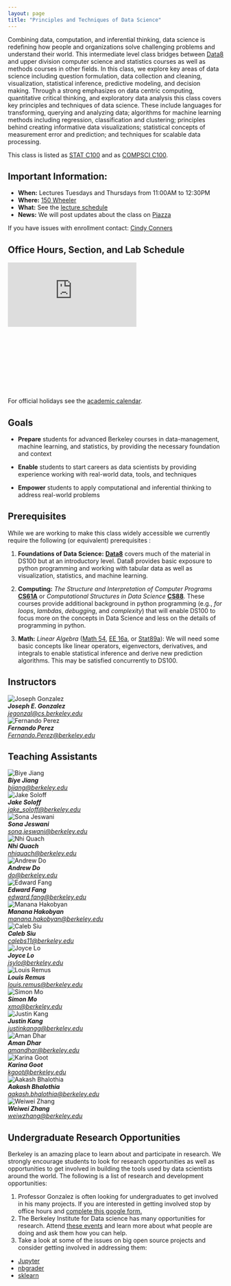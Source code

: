 ```yaml
---
layout: page
title: "Principles and Techniques of Data Science"
---
```


<!-- # DS100: Principles & Techniques of Data Science -->

Combining data, computation, and inferential thinking, data science is
redefining how people and organizations solve challenging problems and
understand their world. This intermediate level class bridges between
[Data8](http://data8.org) and upper division computer science and statistics
courses as well as methods courses in other fields. In this class, we explore
key areas of data science including question formulation, data collection and
cleaning, visualization, statistical inference, predictive modeling, and
decision making.​ Through a strong emphasizes on data centric computing,
quantitative critical thinking, and exploratory data analysis this class covers
key principles and techniques of data science. These include languages for
transforming, querying and analyzing data; algorithms for machine learning
methods including regression, classification and clustering; principles behind
creating informative data visualizations; statistical concepts of measurement
error and prediction; and techniques for scalable data processing.

This class is listed as [STAT C100](http://classes.berkeley.edu/content/2017-fall-stat-c100-001-lec-001) and as [COMPSCI C100](http://classes.berkeley.edu/content/2017-fall-compsci-c100-001-lec-001).

## Important Information:

* **When:** Lectures Tuesdays and Thursdays from 11:00AM to 12:30PM
* **Where:** [150 Wheeler ](http://www.berkeley.edu/map?wheeler)
* **What:** See the [lecture schedule](syllabus)
* **News:** We will post updates about the class on [Piazza](https://piazza.com/berkeley/spring2018/data100/home)

If you have issues with enrollment contact: <a href="mailto:csconners@cs.berkeley.edu?subject=[DS100 Enrollment]">Cindy Conners</a>




<!--

If you have enrolled in the wait-list please complete the following  <a href="https://goo.gl/forms/Ku5cu7L7cUbSaTKc2">Background Survey</a> we will use this to help in admitting students into the class.  Please sign up for Piazza to follow updates on the wait list.
 -->

## Office Hours, Section, and Lab Schedule
<div class="responsive-calendar-wrapper" style="height: 300px">
  <iframe src="https://calendar.google.com/calendar/embed?title=Data%20100%20Discussion%2C%20Lab%2C%20Office%20Hours&amp;mode=WEEK&amp;height=600&amp;wkst=1&amp;bgcolor=%23FFFFFF&amp;src=berkeley.edu_3iothuu50b7vt60vh265urvkgg%40group.calendar.google.com&amp;color=%2342104A&amp;src=berkeley.edu_q7fe1ocb0v0kdofsf0jb6tnv10%40group.calendar.google.com&amp;color=%23182C57&amp;ctz=America%2FLos_Angeles" style="border-width:0" frameborder="0" scrolling="no"></iframe>
</div>

For official holidays see the [academic calendar](http://registrar.berkeley.edu/sites/default/files/pdf/UCB_AcademicCalendar_2017-18_V3.pdf).


## Goals

* **Prepare** students for advanced Berkeley courses in data-management, machine learning, and statistics, by providing the necessary foundation and context

* **Enable** students to start careers as data scientists by providing experience working with real-world data, tools, and techniques

* **Empower** students to apply computational and inferential thinking to address real-world problems


## Prerequisites

While we are working to make this class widely accessible we currently require the following (or equivalent) prerequisites :

1. **Foundations of Data Science:** [**Data8**](http://data8.org/fa16/) covers much of the material in DS100 but at an introductory level.  Data8 provides basic exposure to python programming and working with tabular data as well as visualization, statistics, and machine learning.


1. **Computing:** *The Structure and Interpretation of Computer Programs* [**CS61A**](http://cs61a.org) or *Computational Structures in Data Science* [**CS88**](http://cs88-website.github.io).   These courses provide additional background in python programming (e.g., *for loops*, *lambdas*, *debugging*, and *complexity*) that will enable DS100 to focus more on the concepts in Data Science and less on the details of programming in python.

1. **Math:** *Linear Algebra* ([Math 54](https://math.berkeley.edu/~nadler/54fall2015.html), [EE 16a](http://inst.eecs.berkeley.edu/~ee16a/fa16/), or [Stat89a](https://www.stat.berkeley.edu/~mmahoney/s18-lads/)): We will need some basic concepts like linear operators, eigenvectors, derivatives, and integrals to enable statistical inference and derive new prediction algorithms.  This may be satisfied concurrently to DS100.




## Instructors

<section class="staff">
  <div class="staff__item">
    <img class="staff__img"
         src="https://jegonzal.github.io/assets/jegonzal.jpg"
         alt="Joseph Gonzalez" />
    <address>
      <strong>Joseph E. Gonzalez</strong><br>
      <a href="mailto:jegonzal@cs.berkeley.edu">jegonzal@cs.berkeley.edu</a>
    </address>
  </div>

  <div class="staff__item">
    <img class="staff__img"
         src="https://statistics.berkeley.edu/sites/default/files/faculty/fperez_headshot_lg.jpg"
         alt="Fernando Perez" />
    <address>
      <strong>Fernando Perez</strong><br>
      <a href="mailto:Fernando.Perez@berkeley.edu">Fernando.Perez@berkeley.edu</a>
    </address>
  </div>
</section>


## Teaching Assistants

<section class="staff">

  <div class="staff__item">
    <img class="staff__img"
         src="assets/images/BiyeJiang.jpg"
         alt="Biye Jiang" />
    <address>
      <strong>Biye Jiang</strong><br>
      <a href="mailto:bjiang@berkeley.edu">bjiang@berkeley.edu</a>
    </address>
  </div>

  <div class="staff__item">
    <img class="staff__img"
         src="assets/images/JakeSoloff.jpg"
         alt="Jake Soloff" />
    <address>
      <strong>Jake Soloff</strong><br>
      <a href="mailto:jake_soloff@berkeley.edu">jake_soloff@berkeley.edu</a>
    </address>
  </div>

  <div class="staff__item">
    <img class="staff__img"
         src="assets/images/SonaJeswani.jpg"
         alt="Sona Jeswani" />
    <address>
      <strong>Sona Jeswani</strong><br>
      <a href="mailto:sona.jeswani@berkeley.edu">sona.jeswani@berkeley.edu</a>
    </address>
  </div>

  <div class="staff__item">
    <img class="staff__img"
         src="assets/images/NhiQuach.jpg"
         alt="Nhi Quach" />
    <address>
      <strong>Nhi Quach</strong><br>
      <a href="mailto:nhiquach@berkeley.edu">nhiquach@berkeley.edu</a>
    </address>
  </div>

  <div class="staff__item">
    <img class="staff__img"
         src="assets/images/AndrewDo.png"
         alt="Andrew Do" />
    <address>
      <strong>Andrew Do</strong><br>
      <a href="mailto:do@berkeley.edu">do@berkeley.edu</a>
    </address>
  </div>

  <div class="staff__item">
    <img class="staff__img"
         src="assets/images/EdwardFang.png"
         alt="Edward Fang" />
    <address>
      <strong>Edward Fang</strong><br>
      <a href="mailto:edward.fang@berkeley.edu">edward.fang@berkeley.edu</a>
    </address>
  </div>

  <div class="staff__item">
    <img class="staff__img"
         src="assets/images/MananaHakobyan.png"
         alt="Manana Hakobyan" />
    <address>
      <strong>Manana Hakobyan</strong><br>
      <a href="mailto:manana.hakobyan@berkeley.edu">manana.hakobyan@berkeley.edu</a>
    </address>
  </div>

  <div class="staff__item">
    <img class="staff__img"
         src="assets/images/CalebSiu.png"
         alt="Caleb Siu" />
    <address>
      <strong>Caleb Siu</strong><br>
      <a href="mailto:calebs11@berkeley.edu">calebs11@berkeley.edu</a>
    </address>
  </div>

  <div class="staff__item">
    <img class="staff__img"
         src="assets/images/JoyceLo.png"
         alt="Joyce Lo" />
    <address>
      <strong>Joyce Lo</strong><br>
      <a href="mailto:jsylo@berkeley">jsylo@berkeley.edu</a>
    </address>
  </div>

  <div class="staff__item">
    <img class="staff__img"
         src="assets/images/LouisRemus.png"
         alt="Louis Remus" />
    <address>
      <strong>Louis Remus</strong><br>
      <a href="mailto:louis.remus@berkeley.edu">louis.remus@berkeley.edu</a>
    </address>
  </div>

  <div class="staff__item">
    <img class="staff__img"
         src="assets/images/SimonMo.png"
         alt="Simon Mo" />
    <address>
      <strong>Simon Mo</strong><br>
      <a href="mailto:xmo@berkeley.edu">xmo@berkeley.edu</a>
    </address>
  </div>
  
  <div class="staff__item">
    <img class="staff__img"
         src="assets/images/JustinKang.jpg"
         alt="Justin Kang" />
    <address>
      <strong>Justin Kang</strong><br>
      <a href="mailto:justinkangg@berkeley.edu">justinkangg@berkeley.edu</a>
    </address>
  </div>
  
  <div class="staff__item">
    <img class="staff__img"
         src="assets/images/AmanDhar.jpeg"
         alt="Aman Dhar" />
    <address>
      <strong>Aman Dhar</strong><br>
      <a href="mailto:amandhar@berkeley.edu">amandhar@berkeley.edu</a>
    </address>
  </div>
  
  <div class="staff__item">
    <img class="staff__img"
         src="assets/images/KarinaGoot.jpg"
         alt="Karina Goot" />
    <address>
      <strong>Karina Goot</strong><br>
      <a href="mailto:kgoot@berkeley.edu">kgoot@berkeley.edu</a>
    </address>
  </div>
  
  <div class="staff__item">
    <img class="staff__img"
         src="assets/images/AakashBhalothia.png"
         alt="Aakash Bhalothia" />
    <address>
      <strong>Aakash Bhalothia</strong><br>
      <a href="mailto:aakash.bhalothia@berkeley.edu">aakash.bhalothia@berkeley.edu</a>
    </address>
  </div>

  <div class="staff__item">
    <img class="staff__img"
         src="assets/images/WeiWeiZhang.png"
         alt="Weiwei Zhang" />
    <address>
      <strong>Weiwei Zhang</strong><br>
      <a href="mailto:weiwzhang@berkeley.edu">weiwzhang@berkeley.edu</a>
    </address>
  </div>
</section>

## Undergraduate Research Opportunities

Berkeley is an amazing place to learn about and participate in research.  We strongly encourage students to look for research opportunities as well as opportunities to get involved in building the tools used by data scientists around the world.  The following is a list of research and development opportunities:

1. Professor Gonzalez is often looking for undergraduates to get involved in his many projects.  If you are interested in getting involved stop by office hours and [complete this google form.](https://goo.gl/forms/aWk5acQsw56BvbRj1)
1. The Berkeley Institute for Data science has many opportunities for research.  Attend [these events](https://bids.berkeley.edu/events) and learn more about what people are doing and ask them how you can help.
1. Take a look at some of the issues on big open source projects and consider getting involved in addressing them:  
  * [Jupyter](https://github.com/jupyter/jupyter/issues)
  * [nbgrader](https://github.com/jupyter/nbgrader/issues)
  * [sklearn](https://github.com/scikit-learn/scikit-learn/issues)





